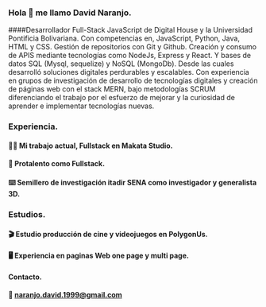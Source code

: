 ### Hola 👋 me llamo David Naranjo.

 ####Desarrollador Full-Stack JavaScript de Digital House y la Universidad Pontificia Bolivariana. Con 
competencias en, JavaScript, Python, Java, HTML y CSS. Gestión de repositorios con Git y Github. 
Creación y consumo de APIS mediante tecnologías como NodeJs, Express y React. Y bases de datos SQL 
(Mysql, sequelize) y NoSQL (MongoDb). Desde las cuales desarrolló soluciones digitales perdurables y 
escalables. Con experiencia en grupos de investigación de desarrollo de tecnologías digitales y creación 
de páginas web con el stack MERN, bajo metodologías SCRUM diferenciando el trabajo por el esfuerzo de mejorar 
y la curiosidad de aprender e implementar tecnologías nuevas.

### Experiencia.

  #### 👨‍💻 Mi trabajo actual, Fullstack en Makata Studio.
  #### 💼 Protalento como Fullstack.
  #### ⌨️ Semillero de investigación itadir SENA como investigador y generalista 3D.

### Estudios.

  #### 🎬 Estudio producción de cine y videojuegos en PolygonUs.
  #### 🖥️ Experiencia en paginas Web one page y multi page.

#### Contacto.

  #### 📧 naranjo.david.1999@gmail.com


<!--
**NamuraCode/NamuraCode** is a ✨ _special_ ✨ repository because its `README.md` (this file) appears on your GitHub profile.

Here are some ideas to get you started:

- 🔭 I’m currently working on ...
- 🌱 I’m currently learning ...
- 👯 I’m looking to collaborate on ...
- 🤔 I’m looking for help with ...
- 💬 Ask me about ...
- 📫 How to reach me: ...
- 😄 Pronouns: ...
- ⚡ Fun fact: ...
-->
